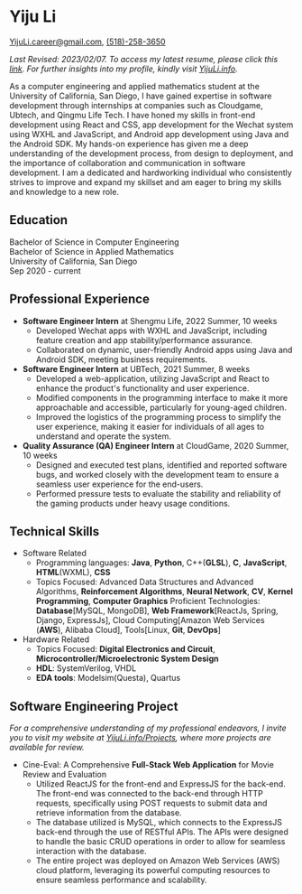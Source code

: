 # Yiju Li

[YijuLi.career@gmail.com](mailto:YijuLi.career@gmail.com), [(518)-258-3650](tel:5182583650)

*Last Revised: 2023/02/07. To access my latest resume, please click this [link](resume_software.pdf). For further insights into my profile, kindly visit [YijuLi.info](https://yijuli.info).*  

As a computer engineering and applied mathematics student at the University of California, San Diego, I have gained expertise in software development through internships at companies such as Cloudgame, Ubtech, and Qingmu Life Tech. I have honed my skills in front-end development using React and CSS, app development for the Wechat system using WXHL and JavaScript, and Android app development using Java and the Android SDK. My hands-on experience has given me a deep understanding of the development process, from design to deployment, and the importance of collaboration and communication in software development. I am a dedicated and hardworking individual who consistently strives to improve and expand my skillset and am eager to bring my skills and knowledge to a new role.

## Education
Bachelor of Science in Computer Engineering  
Bachelor of Science in Applied Mathematics  
University of California, San Diego  
Sep 2020 - current

## Professional Experience

- **Software Engineer Intern** at Shengmu Life, 2022 Summer, 10 weeks  
  - Developed Wechat apps with WXHL and JavaScript, including feature creation and app stability/performance assurance.
  - Collaborated on dynamic, user-friendly Android apps using Java and Android SDK, meeting business requirements.
- **Software Engineer Intern** at UBTech, 2021 Summer, 8 weeks  
  - Developed a web-application, utilizing JavaScript and React to enhance the product's functionality and user experience.
  - Modified components in the programming interface to make it more approachable and accessible, particularly for young-aged children.
  - Improved the logistics of the programming process to simplify the user experience, making it easier for individuals of all ages to understand and operate the system.
- **Quality Assurance (QA) Engineer Intern** at CloudGame, 2020 Summer, 10 weeks  
    - Designed and executed test plans, identified and reported software bugs, and worked closely with the development team to ensure a seamless user experience for the end-users.
    - Performed pressure tests to evaluate the stability and reliability of the gaming products under heavy usage conditions.

## Technical Skills
- Software Related
  - Programming languages: **Java**, **Python**, C++(**GLSL**), **C**, **JavaScript**, **HTML**(WXML), **CSS**
  - Topics Focused: Advanced Data Structures and Advanced Algorithms, **Reinforcement Algorithms**, **Neural Network**, **CV**, **Kernel Programming**, **Computer Graphics**
  Proficient Technologies: **Database**[MySQL, MongoDB], **Web Framework**[ReactJs, Spring, Django, ExpressJs], Cloud Computing[Amazon Web Services (**AWS**), Alibaba Cloud], Tools[Linux, **Git**, **DevOps**]
- Hardware Related
  - Topics Focused: **Digital Electronics and Circuit**, **Microcontroller/Microelectronic System Design**
  - **HDL**: SystemVerilog, VHDL
  - **EDA tools**: Modelsim(Questa), Quartus

## Software Engineering Project
*For a comprehensive understanding of my professional endeavors, I invite you to visit my website at [YijuLi.info/Projects](https://yijuli.info/projects), where more projects are available for review.*

- Cine-Eval: A Comprehensive **Full-Stack Web Application** for Movie Review and Evaluation  
    - Utilized ReactJS for the front-end and ExpressJS for the back-end. The front-end was connected to the back-end through HTTP requests, specifically using POST requests to submit data and retrieve information from the database. 
    - The database utilized is MySQL, which connects to the ExpressJS back-end through the use of RESTful APIs. The APIs were designed to handle the basic CRUD operations in order to allow for seamless interaction with the database. 
    - The entire project was deployed on Amazon Web Services (AWS) cloud platform, leveraging its powerful computing resources to ensure seamless performance and scalability.